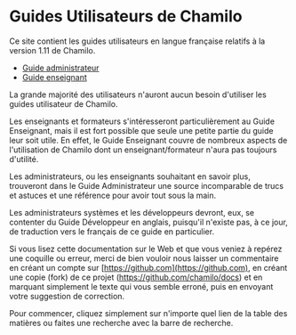 # Guides Utilisateurs de Chamilo

Ce site contient les guides utilisateurs en langue française relatifs à la version 1.11 de Chamilo.

* [Guide administrateur](admin/introduction/a_propos_de_ce_guide.md)
* [Guide enseignant](teacher/introduction/quest-ce_que_chamilo.md)

La grande majorité des utilisateurs n'auront aucun besoin d'utiliser les guides utilisateur de Chamilo.

Les enseignants et formateurs s'intéresseront particulièrement au Guide Enseignant, mais il est fort possible que seule une petite partie du guide leur soit utile. En effet, le Guide Enseignant couvre de nombreux aspects de l'utilisation de Chamilo dont un enseignant/formateur n'aura pas toujours d'utilité.

Les administrateurs, ou les enseignants souhaitant en savoir plus, trouveront dans le Guide Administrateur une source incomparable de trucs et astuces et une référence pour avoir tout sous la main.

Les administrateurs systèmes et les développeurs devront, eux, se contenter du Guide Développeur en anglais, puisqu'il n'existe pas, à ce jour, de traduction vers le français de ce guide en particulier.

Si vous lisez cette documentation sur le Web et que vous veniez à repérez une coquille ou erreur, merci de bien vouloir nous laisser un commentaire en créant un compte sur [https://github.com](https://github.com), en créant une copie (fork) de ce projet (https://github.com/chamilo/docs) et en marquant simplement le texte qui vous semble erroné, puis en envoyant votre suggestion de correction.

Pour commencer, cliquez simplement sur n'importe quel lien de la table des matières ou faites une recherche avec la barre de recherche.

